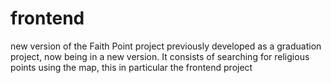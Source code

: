 # frontend
 new version of the Faith Point project previously developed as a graduation project, now being in a new version. It consists of searching for religious points using the map, this in particular the frontend project 
